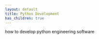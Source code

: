 ```yaml
---
layout: default
title: Python Development
has_children: true
---
```


how to develop python engineering software